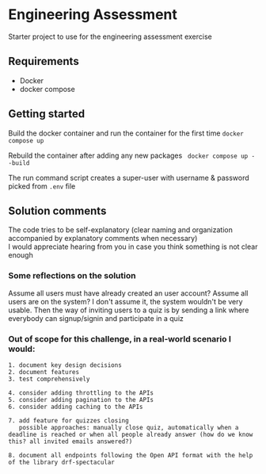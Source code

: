 # Engineering Assessment

Starter project to use for the engineering assessment exercise

## Requirements
- Docker
- docker compose

## Getting started
Build the docker container and run the container for the first time
```docker compose up```

Rebuild the container after adding any new packages
``` docker compose up --build```

The run command script creates a super-user with username & password picked from `.env` file

## Solution comments
The code tries to be self-explanatory (clear naming and organization accompanied by explanatory comments when necessary) <br>
I would appreciate hearing from you in case you think something is not clear enough

### Some reflections on the solution
Assume all users must have already created an user account? Assume all users are on the system?
I don't assume it, the system wouldn't be very usable.
Then the way of inviting users to a quiz is by sending a link where everybody can signup/signin and participate in a quiz


### Out of scope for this challenge, in a real-world scenario I would:

    1. document key design decisions
    2. document features
    3. test comprehensively

    4. consider adding throttling to the APIs
    5. consider adding pagination to the APIs
    6. consider adding caching to the APIs
    
    7. add feature for quizzes closing
       possible approaches: manually close quiz, automatically when a deadline is reached or when all people already answer (how do we know this? all invited emails answered?)

    8. document all endpoints following the Open API format with the help of the library drf-spectacular 
